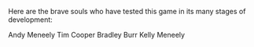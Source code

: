 Here are the brave souls who have tested this game in its many stages of development:

Andy Meneely
Tim Cooper
Bradley Burr
Kelly Meneely